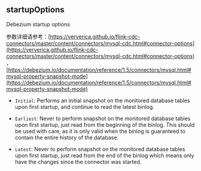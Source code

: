 ## startupOptions

Debezium startup options

参数详细请参考：[https://ververica.github.io/flink-cdc-connectors/master/content/connectors/mysql-cdc.html#connector-options](https://ververica.github.io/flink-cdc-connectors/master/content/connectors/mysql-cdc.html#connector-options)
，[https://debezium.io/documentation/reference/1.5/connectors/mysql.html#mysql-property-snapshot-mode](https://debezium.io/documentation/reference/1.5/connectors/mysql.html#mysql-property-snapshot-mode)

* `Initial`:
  Performs an initial snapshot on the monitored database tables upon first startup, and continue to read the latest binlog.
     
* `Earliest`:
  Never to perform snapshot on the monitored database tables upon first startup, just read from the beginning of the binlog. This should be used with care, as it is only valid when the binlog is guaranteed to contain the entire history of the database.

* `Latest`:
  Never to perform snapshot on the monitored database tables upon first startup, just read from the end of the binlog which means only have the changes since the connector was started.

     
